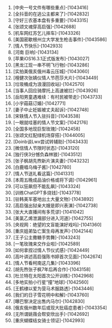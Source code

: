 
1. [中央一号文件有哪些重点]-[1043416]
1. [全抖音的在逃公主都来了]-[1042832]
1. [守好三农基本盘有多重要]-[1043315]
1. [张颂文魂穿高启强]-[1042688]
1. [机车网红苏乞儿摔车]-[1043326]
1. [美国密歇根州立大学发生枪击事件]-[1043586]
1. [情人节快乐]-[1042933]
1. [河南 巨响]-[1043134]
1. [苹果iOS16.3.1正式版发布]-[1043027]
1. [黑龙江现一串不明飞行物]-[1043286]
1. [实拍美俄亥俄州毒云压城]-[1043060]
1. [檀健次张婧仪情人节芭莎大片]-[1043449]
1. [垃圾桶成为浪漫回收站]-[1042570]
1. [当事人回应骑摩托上高速被拦]-[1043926]
1. [岳阳男童遇难续：有村民被带走]-[1043733]
1. [小宇菇菇订婚]-[1042771]
1. [妻子中止妊娠被丈夫起诉]-[1042748]
1. [宋轶情人节入驻抖音]-[1043538]
1. [一眼就哇塞的情人节文案]-[1042176]
1. [全国多地现巨型玫瑰]-[1042458]
1. [张颂文红配绿机场穿搭]-[1044005]
1. [Doinb谈Lwx尝试转辅助]-[1043433]
1. [微信情人节限时状态]-[1043120]
1. [独行侠3分憾负森林狼]-[1043512]
1. [张子枫胡先煦新片演夫妻]-[1043232]
1. [白鹿唱乌梅子酱]-[1042780]
1. [情人节送礼看这篇]-[1041331]
1. [本周五晚成品油价格或将下调]-[1042961]
1. [可以狂飙但不能乱飙]-[1043324]
1. [训练ChatGPT多烧钱]-[1043778]
1. [驻韩美军基地出土大量文物]-[1043892]
1. [高启强出狱亲大嫂是即兴表演]-[1042738]
1. [张大大直播间有多荒谬]-[1041042]
1. [美氯乙烯泄漏部分进入河道]-[1042755]
1. [央视网：绝望的文盲能演好戏吗]-[1041360]
1. [重庆姐弟坠亡案生母再发声]-[1042144]
1. [王子公主撒糖手势舞]-[1043243]
1. [一笔玫瑰来交作业啦]-[1042589]
1. [如何拿捏过情人节仪式感]-[1042449]
1. [高叶讲述高启强陈书婷首次见面]-[1042674]
1. [情人节看柯南这几集]-[1043396]
1. [胡先煦张子枫7年后再合作]-[1043158]
1. [杜兰特在太阳首次公开训练]-[1042968]
1. [多地实拍小行星“撞”地球]-[1042560]
1. [王鹤棣以爱为营马术服路透]-[1043446]
1. [我们的日子雪花明中和解]-[1043760]
1. [曝巴黎决定出售内马尔]-[1042830]
1. [俄亥俄州数年后或现大批癌症患者]-[1043354]
1. [无所谓姚薇会帮安欣出手]-[1042692]
1. [重庆蝴蝶结女骑士领证]-[1042993]